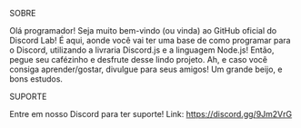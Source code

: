 SOBRE

Olá programador! Seja muito bem-vindo (ou vinda) ao GitHub oficial do Discord Lab! É aqui, aonde você vai ter uma base de como programar para o Discord, utilizando a livraria Discord.js e a linguagem Node.js!
 Então, pegue seu cafézinho e desfrute desse lindo projeto. Ah, e caso você consiga aprender/gostar, divulgue para seus amigos! Um grande beijo, e bons estudos.

SUPORTE

Entre em nosso Discord para ter suporte! Link: https://discord.gg/9Jm2VrG
